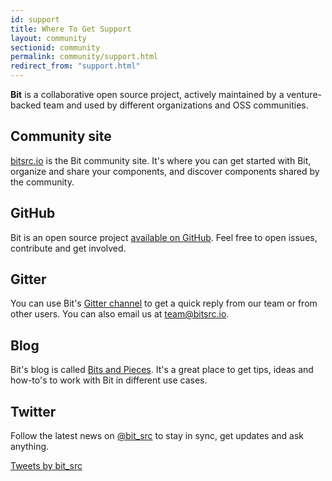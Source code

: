 ```yaml
---
id: support
title: Where To Get Support
layout: community
sectionid: community
permalink: community/support.html
redirect_from: "support.html"
---
```


**Bit** is a collaborative open source project, actively maintained by a venture-backed team and used by different organizations and OSS communities.

## Community site

[bitsrc.io](https://bitsrc.io) is the Bit community site. It's where you can get started with Bit, organize and share your components, and discover components shared by the community.

## GitHub

Bit is an open source project [available on GitHub](https://github.com/teambit/bit).
Feel free to open issues, contribute and get involved.

## Gitter

You can use Bit's [Gitter channel](https://gitter.im/bit-src/Bit) to get a quick reply from our team or from other users.
You can also email us at [team@bitsrc.io](mailto:team@bitsrc.io).

## Blog

Bit's blog is called [Bits and Pieces](https://blog.bitsrc.io/).
It's a great place to get tips, ideas and how-to's to work with Bit in different use cases.

## Twitter

Follow the latest news on [@bit_src](https://twitter.com/bit_src) to stay in sync, get updates and ask anything.

<div style="width: 75%;"><a class="twitter-timeline" href="https://twitter.com/bit_src?ref_src=twsrc%5Etfw">Tweets by bit_src</a> <script async src="https://platform.twitter.com/widgets.js" charset="utf-8"></script></div>
